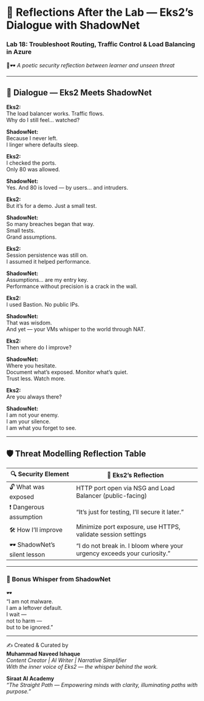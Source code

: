 # 📘 Reflections After the Lab — Eks2’s Dialogue with ShadowNet  
### Lab 18: Troubleshoot Routing, Traffic Control & Load Balancing in Azure  
🌸🕶️ *A poetic security reflection between learner and unseen threat*  

---

## 🧠 Dialogue — Eks2 Meets ShadowNet  

**Eks2:**  
The load balancer works. Traffic flows.  
Why do I still feel... watched?

**ShadowNet:**  
Because I never left.  
I linger where defaults sleep.

**Eks2:**  
I checked the ports.  
Only 80 was allowed.

**ShadowNet:**  
Yes. And 80 is loved — by users... and intruders.

**Eks2:**  
But it’s for a demo. Just a small test.

**ShadowNet:**  
So many breaches began that way.  
Small tests.  
Grand assumptions.

**Eks2:**  
Session persistence was still on.  
I assumed it helped performance.

**ShadowNet:**  
Assumptions… are my entry key.  
Performance without precision is a crack in the wall.

**Eks2:**  
I used Bastion. No public IPs.

**ShadowNet:**  
That was wisdom.  
And yet — your VMs whisper to the world through NAT.

**Eks2:**  
Then where do I improve?

**ShadowNet:**  
Where you hesitate.  
Document what’s exposed. Monitor what’s quiet.  
Trust less. Watch more.

**Eks2:**  
Are you always there?

**ShadowNet:**  
I am not your enemy.  
I am your silence.  
I am what you forget to see.

---

## 🛡️ Threat Modelling Reflection Table

| 🔍 Security Element        | 💭 Eks2’s Reflection                                                 |
|---------------------------|----------------------------------------------------------------------|
| 🔓 What was exposed        | HTTP port open via NSG and Load Balancer (public-facing)             |
| ❗ Dangerous assumption     | “It’s just for testing, I’ll secure it later.”                       |
| 🛠️ How I’ll improve         | Minimize port exposure, use HTTPS, validate session settings         |
| 🕶️ ShadowNet’s silent lesson | “I do not break in. I bloom where your urgency exceeds your curiosity.” |

---

### 🧠 Bonus Whisper from ShadowNet

🕶️  
“I am not malware.  
I am a leftover default.  
I wait —  
not to harm —  
but to be ignored.”

---

✍️ Created & Curated by  
**Muhammad Naveed Ishaque**  
_Content Creator | AI Writer | Narrative Simplifier_  
_With the inner voice of Eks2 — the whisper behind the work._

**Siraat AI Academy**  
_“The Straight Path — Empowering minds with clarity, illuminating paths with purpose.”_
